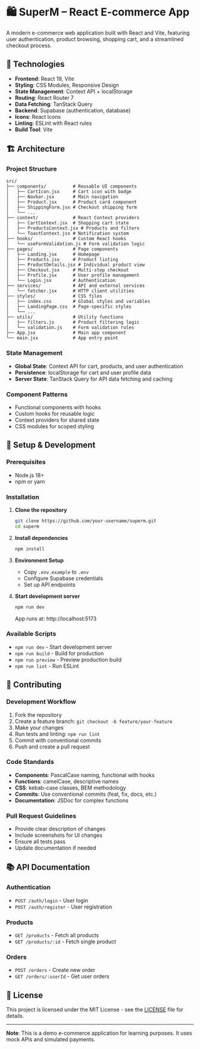 # 🛍️ SuperM – React E-commerce App

A modern e-commerce web application built with React and Vite, featuring user authentication, product browsing, shopping cart, and a streamlined checkout process.

## 🚀 Technologies

- **Frontend**: React 19, Vite
- **Styling**: CSS Modules, Responsive Design
- **State Management**: Context API + localStorage
- **Routing**: React Router 7
- **Data Fetching**: TanStack Query
- **Backend**: Supabase (authentication, database)
- **Icons**: React Icons
- **Linting**: ESLint with React rules
- **Build Tool**: Vite

## 🏗️ Architecture

### Project Structure
```
src/
├── components/          # Reusable UI components
│   ├── CartIcon.jsx     # Cart icon with badge
│   ├── Navbar.jsx       # Main navigation
│   ├── Product.jsx      # Product card component
│   ├── ShippingForm.jsx # Checkout shipping form
│   └── ...
├── context/             # React Context providers
│   ├── CartContext.jsx  # Shopping cart state
│   ├── ProductsContext.jsx # Products and filters
│   └── ToastContext.jsx # Notification system
├── hooks/               # Custom React hooks
│   └── useFormValidation.js # Form validation logic
├── pages/               # Page components
│   ├── Landing.jsx      # Homepage
│   ├── Products.jsx     # Product listing
│   ├── ProductDetails.jsx # Individual product view
│   ├── Checkout.jsx     # Multi-step checkout
│   ├── Profile.jsx      # User profile management
│   └── Login.jsx        # Authentication
├── services/            # API and external services
│   └── fetcher.jsx      # HTTP client utilities
├── styles/              # CSS files
│   ├── index.css        # Global styles and variables
│   ├── LandingPage.css  # Page-specific styles
│   └── ...
├── utils/               # Utility functions
│   ├── filters.js       # Product filtering logic
│   └── validation.js    # Form validation rules
├── App.jsx              # Main app component
└── main.jsx             # App entry point
```

### State Management
- **Global State**: Context API for cart, products, and user authentication
- **Persistence**: localStorage for cart and user profile data
- **Server State**: TanStack Query for API data fetching and caching

### Component Patterns
- Functional components with hooks
- Custom hooks for reusable logic
- Context providers for shared state
- CSS modules for scoped styling

## 🧪 Setup & Development

### Prerequisites
- Node.js 18+
- npm or yarn

### Installation

1. **Clone the repository**
   ```bash
   git clone https://github.com/your-username/superm.git
   cd superm
   ```

2. **Install dependencies**
   ```bash
   npm install
   ```

3. **Environment Setup**
   - Copy `.env.example` to `.env`
   - Configure Supabase credentials
   - Set up API endpoints

4. **Start development server**
   ```bash
   npm run dev
   ```
   App runs at: http://localhost:5173

### Available Scripts
- `npm run dev` - Start development server
- `npm run build` - Build for production
- `npm run preview` - Preview production build
- `npm run lint` - Run ESLint

## 🤝 Contributing

### Development Workflow
1. Fork the repository
2. Create a feature branch: `git checkout -b feature/your-feature`
3. Make your changes
4. Run tests and linting: `npm run lint`
5. Commit with conventional commits
6. Push and create a pull request

### Code Standards
- **Components**: PascalCase naming, functional with hooks
- **Functions**: camelCase, descriptive names
- **CSS**: kebab-case classes, BEM methodology
- **Commits**: Use conventional commits (feat, fix, docs, etc.)
- **Documentation**: JSDoc for complex functions

### Pull Request Guidelines
- Provide clear description of changes
- Include screenshots for UI changes
- Ensure all tests pass
- Update documentation if needed

## 📚 API Documentation

### Authentication
- `POST /auth/login` - User login
- `POST /auth/register` - User registration

### Products
- `GET /products` - Fetch all products
- `GET /products/:id` - Fetch single product

### Orders
- `POST /orders` - Create new order
- `GET /orders/:userId` - Get user orders

## 📄 License

This project is licensed under the MIT License - see the [LICENSE](LICENSE) file for details.

---

**Note**: This is a demo e-commerce application for learning purposes. It uses mock APIs and simulated payments.
